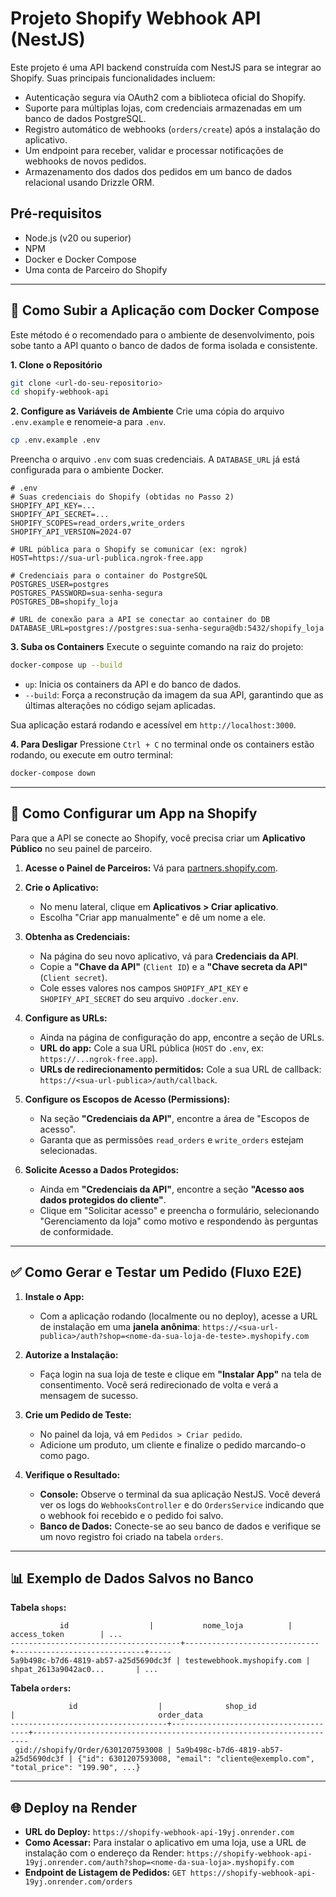 
# Projeto Shopify Webhook API (NestJS)

Este projeto é uma API backend construída com NestJS para se integrar ao Shopify. Suas principais funcionalidades incluem:

* Autenticação segura via OAuth2 com a biblioteca oficial do Shopify.
* Suporte para múltiplas lojas, com credenciais armazenadas em um banco de dados PostgreSQL.
* Registro automático de webhooks (`orders/create`) após a instalação do aplicativo.
* Um endpoint para receber, validar e processar notificações de webhooks de novos pedidos.
* Armazenamento dos dados dos pedidos em um banco de dados relacional usando Drizzle ORM.

## Pré-requisitos

* Node.js (v20 ou superior)
* NPM
* Docker e Docker Compose
* Uma conta de Parceiro do Shopify

-----

## 🚀 Como Subir a Aplicação com Docker Compose

Este método é o recomendado para o ambiente de desenvolvimento, pois sobe tanto a API quanto o banco de dados de forma isolada e consistente.

**1. Clone o Repositório**

```bash
git clone <url-do-seu-repositorio>
cd shopify-webhook-api
```

**2. Configure as Variáveis de Ambiente**
Crie uma cópia do arquivo `.env.example` e renomeie-a para `.env`.

```bash
cp .env.example .env
```

Preencha o arquivo `.env` com suas credenciais. A `DATABASE_URL` já está configurada para o ambiente Docker.

```env
# .env
# Suas credenciais do Shopify (obtidas no Passo 2)
SHOPIFY_API_KEY=...
SHOPIFY_API_SECRET=...
SHOPIFY_SCOPES=read_orders,write_orders
SHOPIFY_API_VERSION=2024-07

# URL pública para o Shopify se comunicar (ex: ngrok)
HOST=https://sua-url-publica.ngrok-free.app

# Credenciais para o container do PostgreSQL
POSTGRES_USER=postgres
POSTGRES_PASSWORD=sua-senha-segura
POSTGRES_DB=shopify_loja

# URL de conexão para a API se conectar ao container do DB
DATABASE_URL=postgres://postgres:sua-senha-segura@db:5432/shopify_loja
```

**3. Suba os Containers**
Execute o seguinte comando na raiz do projeto:

```bash
docker-compose up --build
```

* `up`: Inicia os containers da API e do banco de dados.
* `--build`: Força a reconstrução da imagem da sua API, garantindo que as últimas alterações no código sejam aplicadas.

Sua aplicação estará rodando e acessível em `http://localhost:3000`.

**4. Para Desligar**
Pressione `Ctrl + C` no terminal onde os containers estão rodando, ou execute em outro terminal:

```bash
docker-compose down
```

-----

## 🔧 Como Configurar um App na Shopify

Para que a API se conecte ao Shopify, você precisa criar um **Aplicativo Público** no seu painel de parceiro.

1.  **Acesse o Painel de Parceiros:** Vá para [partners.shopify.com](https://partners.shopify.com/).

2.  **Crie o Aplicativo:**

    * No menu lateral, clique em **Aplicativos \> Criar aplicativo**.
    * Escolha "Criar app manualmente" e dê um nome a ele.

3.  **Obtenha as Credenciais:**

    * Na página do seu novo aplicativo, vá para **Credenciais da API**.
    * Copie a **"Chave da API"** (`Client ID`) e a **"Chave secreta da API"** (`Client secret`).
    * Cole esses valores nos campos `SHOPIFY_API_KEY` e `SHOPIFY_API_SECRET` do seu arquivo `.docker.env`.

4.  **Configure as URLs:**

    * Ainda na página de configuração do app, encontre a seção de URLs.
    * **URL do app:** Cole a sua URL pública (`HOST` do `.env`, ex: `https://...ngrok-free.app`).
    * **URLs de redirecionamento permitidos:** Cole a sua URL de callback: `https://<sua-url-publica>/auth/callback`.

5.  **Configure os Escopos de Acesso (Permissions):**

    * Na seção **"Credenciais da API"**, encontre a área de "Escopos de acesso".
    * Garanta que as permissões `read_orders` e `write_orders` estejam selecionadas.

6.  **Solicite Acesso a Dados Protegidos:**

    * Ainda em **"Credenciais da API"**, encontre a seção **"Acesso aos dados protegidos do cliente"**.
    * Clique em "Solicitar acesso" e preencha o formulário, selecionando "Gerenciamento da loja" como motivo e respondendo às perguntas de conformidade.

-----

## ✅ Como Gerar e Testar um Pedido (Fluxo E2E)

1.  **Instale o App:**

    * Com a aplicação rodando (localmente ou no deploy), acesse a URL de instalação em uma **janela anônima**:
      `https://<sua-url-publica>/auth?shop=<nome-da-sua-loja-de-teste>.myshopify.com`

2.  **Autorize a Instalação:**

    * Faça login na sua loja de teste e clique em **"Instalar App"** na tela de consentimento. Você será redirecionado de volta e verá a mensagem de sucesso.

3.  **Crie um Pedido de Teste:**

    * No painel da loja, vá em `Pedidos > Criar pedido`.
    * Adicione um produto, um cliente e finalize o pedido marcando-o como pago.

4.  **Verifique o Resultado:**

    * **Console:** Observe o terminal da sua aplicação NestJS. Você deverá ver os logs do `WebhooksController` e do `OrdersService` indicando que o webhook foi recebido e o pedido foi salvo.
    * **Banco de Dados:** Conecte-se ao seu banco de dados e verifique se um novo registro foi criado na tabela `orders`.

-----

## 📊 Exemplo de Dados Salvos no Banco

**Tabela `shops`:**

```
           id                  |           nome_loja          |         access_token        | ...
--------------------------------------+------------------------------+-----------------------------+-----
5a9b498c-b7d6-4819-ab57-a25d5690dc3f | testewebhook.myshopify.com | shpat_2613a9042ac0...       | ...
```

**Tabela `orders`:**

```
             id                  |              shop_id               |                                order_data
-----------------------------------+--------------------------------------+---------------------------------------------------------------------
 gid://shopify/Order/6301207593008 | 5a9b498c-b7d6-4819-ab57-a25d5690dc3f | {"id": 6301207593008, "email": "cliente@exemplo.com", "total_price": "199.90", ...}
```

-----

## 🌐 Deploy na Render

* **URL do Deploy:** `https://shopify-webhook-api-19yj.onrender.com`
* **Como Acessar:** Para instalar o aplicativo em uma loja, use a URL de instalação com o endereço da Render:
  `https://shopify-webhook-api-19yj.onrender.com/auth?shop=<nome-da-sua-loja>.myshopify.com`
* **Endpoint de Listagem de Pedidos:**
  `GET https://shopify-webhook-api-19yj.onrender.com/orders`
